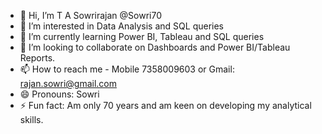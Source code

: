 - 👋 Hi, I’m T A Sowrirajan @Sowri70
- 👀 I’m interested in Data Analysis and SQL queries 
- 🌱 I’m currently learning Power BI, Tableau and SQL queries 
- 💞️ I’m looking to collaborate on Dashboards and Power BI/Tableau Reports. 
- 📫 How to reach me - Mobile 7358009603 or Gmail: rajan.sowri@gmail.com
- 😄 Pronouns: Sowri 
- ⚡ Fun fact: Am only 70 years and am keen on developing my analytical skills. 

<!---
Sowri70/Sowri70 is a ✨ special ✨ repository because its `README.md` (this file) appears on your GitHub profile.
You can click the Preview link to take a look at your changes.
--->
